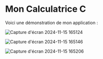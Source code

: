 # Mon Calculatrice C

Voici une démonstration de mon application :

![Capture d'écran 2024-11-15 165124](https://github.com/user-attachments/assets/82ad0d84-06b0-4b03-8c88-5af9e1ad4ac8) 


![Capture d'écran 2024-11-15 165146](https://github.com/user-attachments/assets/c0943173-1456-4fea-bc1a-a622ab25b73c) 


![Capture d'écran 2024-11-15 165206](https://github.com/user-attachments/assets/ea2cfe56-c9b0-4cd7-9526-fa6b0d980e19) 

